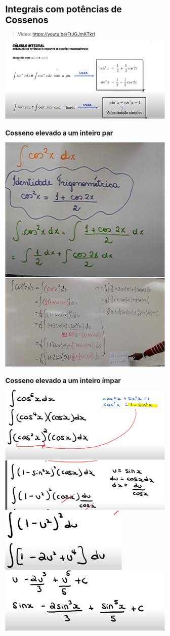 # Integrais com potências de Cossenos

> Vídeo: https://youtu.be/FtJGJmKTkrI<br>

![img](https://github.com/joao-pedro-angelo/AventurasPi/blob/main/imgs/senoECosseno.png)

## Cosseno elevado a um inteiro par
![img01](https://github.com/joao-pedro-angelo/AventurasPi/blob/main/imgs/cosseno01.png)<br>
![img02](https://github.com/joao-pedro-angelo/AventurasPi/blob/main/imgs/cosseno02.png)<br>

## Cosseno elevado a um inteiro ímpar
![img03](https://github.com/joao-pedro-angelo/AventurasPi/blob/main/imgs/cosseno03.png)<br>
![img04](https://github.com/joao-pedro-angelo/AventurasPi/blob/main/imgs/cosseno04.png)<br>
![img05](https://github.com/joao-pedro-angelo/AventurasPi/blob/main/imgs/cosseno05.png)<br>
![img06](https://github.com/joao-pedro-angelo/AventurasPi/blob/main/imgs/cosseno06.png)<br>
